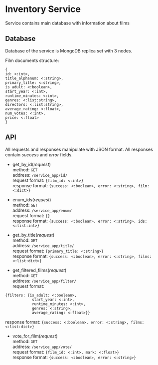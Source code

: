 # Inventory Service
Service contains main database with information about films

## Database
Database of the service is MongoDB replica set with 3 nodes.

Film documents structure:
```
{
id: <:int>,
title_alphanum: <:string>,
primary_title: <:string>,
is_adult: <:boolean>,
start_year: <:int>,
runtime_minutes: <:int>,
genres: <:list:string>,
directors: <:list:string>,
average_rating: <:float>,
num_votes: <:int>,
price: <:float>
}
```

## API
All requests and responses manipulate with JSON format.
All responses contain _success_ and _error_ fields.

- get_by_id(_request_) <br />
method: `GET` <br />
address: `/service_app/id/` <br />
request format:
`{film_id: <:int>}` <br />
response format:
`{success: <:boolean>, error: <:string>, film: <:dict>}`

- enum_ids(_request_) <br />
method: `GET` <br />
address: `/service_app/enum/` <br />
request format:
`{}` <br />
response format:
`{success: <:boolean>, error: <:string>, ids: <:list:int>}`

- get_by_title(_request_) <br />
method: `GET` <br />
address: `/service_app/title/` <br />
request format:
`{primary_title: <:string>}` <br />
response format:
`{success: <:boolean>, error: <:string>, films: <:list:dict>}`

- get_filtered_films(_request_) <br />
method: `GET` <br />
address: `/service_app/filter/` <br />
request format:
```
{filters: {is_adult: <:boolean>,
            start_year: <:int>,
            runtime_minutes: <:int>,
            genres: <:string>,
            average_rating: <:float>}}
```
response format:
`{success: <:boolean>, error: <:string>, films: <:list:dict>}`

- vote_for_film(_request_) <br />
method: `GET` <br />
address: `/service_app/vote/` <br />
request format:
`{film_id: <:int>, mark: <:float>}` <br />
response format:
`{success: <:boolean>, error: <:string>}`
